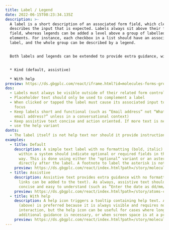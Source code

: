 ```yaml
---
title: Label / Legend
date: 2022-06-15T08:23:34.135Z
description: >-
  A label is a short description of an associated form field, which clearly
  describes the input that is expected. Labels always sit above their form
  field, whereas legends can be added a level above a group of labelled form
  elements. For instance, each checkbox in a list should have an associated
  label, and the whole group can be described by a legend. 


  Both labels and legends can be extended to provide extra guidance, with the following options:


  * Kind (default, assistive)

  * With help
preview: https://ds.gbgplc.com/react/iframe.html?id=molecules-forms-groups--form-group-text-element
dos:
  - Labels must always be visible outside of their related form control
  - Placeholder text should only be used to complement a label
  - When clicked or tapped the label must cause its associated input to gain
    focus
  - Keep labels short and functional (such as “Email address” not “What is your
    email address?” unless in a conversational context)
  - Keep assistive text concise and action oriented. If more text is needed
  - use the help variant
donts:
  - The label itself is not help text nor should it provide instruction.
examples:
  - title: Default
    description: A simple text label with no formatting (bold, italic). All labels
      within a system should indicate optional or required fields in the same
      way. This is done using either the "optional” variant or an asterisk (*)
      directly after the label. A footnote to label the asterisk is not needed.
    preview: https://ds.gbgplc.com/react/index.html?path=/story/molecules-forms-groups--form-group-text-element&nav=0
  - title: Assistive
    description: Assistive text provides extra guidance with no formatting (anchor
      links can be added to the text). As always, assistive text should be
      concise and easy to understand (such as “Enter the date as dd/mm/yyyy”).
    preview: https://ds.gbgplc.com/react/index.html?path=/story/atoms-controls--assistive-element&nav=0&knob-Kind=tertiary
  - title: With help
    description: A help icon triggers a tooltip containing help text. Assistive text
      (above) is preferred because it is always visible and requires no
      interaction, but the help icon can be useful for cases where longer
      additional guidance is necessary, or when screen space is at a premium.
    preview: https://ds.gbgplc.com/react/index.html?path=/story/molecules-forms-groups--form-group-text-element&nav=0
---
```

